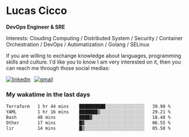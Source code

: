 # Lucas Cicco

**DevOps Engineer & SRE**

Interests: Clouding Computing / Distributed System / Security / Container Orchestration / DevOps / Automatization / Golang / SELinux

If you are willing to exchange knowledge about languages, programming skills and culture. I'd like you to know I am very interested on it, then you can reach me through those social medias:

<div style="display: flex; align-items: center; gap: 10px;">
  <a href="https://www.linkedin.com/in/lucas-vitor-de-cicco" target="_blank">
    <img
      src="https://img.shields.io/badge/-LinkedIn-%230077B5?style=for-the-badge&logo=linkedin&logoColor=white"
      alt="linkedin"
      target="_blank" 
    />
  </a>
  <a href="mailto:lucasvitorx1@gmail.com">
      <img
        src="https://img.shields.io/badge/-Gmail-%23333?style=for-the-badge&logo=gmail&logoColor=white"
        alt="gmail"
        target="_blank"
      />
  </a>
</div>

### My wakatime in the last days

<!--START_SECTION:waka-->

```txt
Terraform   1 hr 44 mins    ██████████░░░░░░░░░░░░░░░   39.90 %
YAML        1 hr 16 mins    ███████▒░░░░░░░░░░░░░░░░░   29.21 %
Bash        48 mins         ████▓░░░░░░░░░░░░░░░░░░░░   18.48 %
Other       17 mins         █▓░░░░░░░░░░░░░░░░░░░░░░░   06.55 %
lir         14 mins         █▒░░░░░░░░░░░░░░░░░░░░░░░   05.50 %
```

<!--END_SECTION:waka-->
